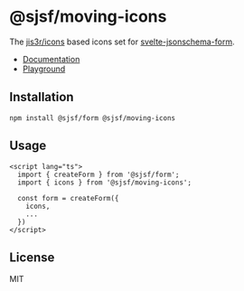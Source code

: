 # @sjsf/moving-icons

The [jis3r/icons](https://github.com/jis3r/icons) based icons set for [svelte-jsonschema-form](https://github.com/x0k/svelte-jsonschema-form).

- [Documentation](https://x0k.github.io/svelte-jsonschema-form/guides/labels-and-icons/#usage)
- [Playground](https://x0k.github.io/svelte-jsonschema-form/playground2/)

## Installation

```shell
npm install @sjsf/form @sjsf/moving-icons
```

## Usage

```svelte
<script lang="ts">
  import { createForm } from '@sjsf/form';
  import { icons } from '@sjsf/moving-icons';

  const form = createForm({
    icons,
    ...
  })
</script>
```

## License

MIT
